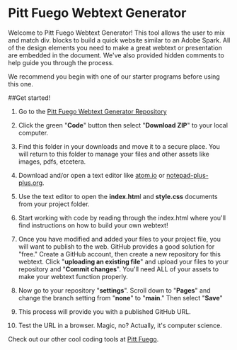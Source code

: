 # Pitt Fuego Webtext Generator

Welcome to Pitt Fuego Webtext Generator! This tool allows the user to mix and match div. blocks to build a quick website similar to an Adobe Spark. All of the design elements you need to make a great webtext or presentation are embedded in the document. We've also provided hidden comments to help guide you through the process. 

We recommend you begin with one of our starter programs before using this one. 
    
    
##Get started!


1. Go to the [Pitt Fuego Webtext Generator Repository](https://github.com/Pitt-Fuego/pitt-fuego-webtext-generator)

2. Click the green "**Code**" button then select "**Download ZIP**" to your local computer. 

3. Find this folder in your downloads and move it to a secure place. You will return to this folder to manage your files and other assets like images, pdfs, etcetera. 

4. Download and/or open a text editor like [atom.io](https://atom.io) or [notepad-plus-plus.org](notepad-plus-plus.org). 

5. Use the text editor to open the **index.htm**l and **style.css** documents from your project folder.  

6. Start working with code by reading through the index.html where you'll find instructions on how to build your own webtext! 

7. Once you have modified and added your files to your project file, you will want to publish to the web. GitHub provides a good solution for "free." Create a GitHub account, then create a new repository for this webtext. Click  "**uploading an existing file**" and upload your files to your repository and "**Commit changes**". You'll need ALL of your assets to make your webtext function properly. 

8. Now go to your repository "**settings**". Scroll down to "**Pages**" and change the branch setting from "**none**" to "**main**." Then select "**Save**"

9. This process will provide you with a published GitHub URL.

10. Test the URL in a browser. Magic, no? Actually, it's computer science.  


Check out our other cool coding tools at [Pitt Fuego](https://pitt-fuego.github.io/Pitt-Fuego-Coding-Tools/).



